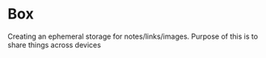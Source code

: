 # Box

Creating an ephemeral storage for notes/links/images. Purpose of this is to share things across devices